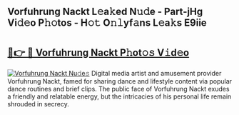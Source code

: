 ## Vorfuhrung Nackt L𝚎a𝚔ed N𝚞𝚍e - Part-jHg Vi𝚍𝚎o P𝚑𝚘tos - H𝚘𝚝 O𝚗𝚕yf𝚊ns L𝚎a𝚔s E9iie

# <h2><a href="http://kfcax6.oniu.top/?m=Vorfuhrung+Nackt">🔗👉 🔴 Vorfuhrung Nackt P𝚑ot𝚘𝚜 V𝚒d𝚎o</a></h2>

[![Vorfuhrung Nackt Nu𝚍e𝚜](https://i.imgur.com/0qMVB7G.gif)](http://kfcax6.oniu.top/?m=Vorfuhrung+Nackt)
Digital media artist and amusement provider Vorfuhrung Nackt, famed for sharing dance and lifestyle content via popular dance routines and brief clips. The public face of Vorfuhrung Nackt exudes a friendly and relatable energy, but the intricacies of his personal life remain shrouded in secrecy.  

